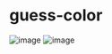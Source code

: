 # guess-color
![image](https://user-images.githubusercontent.com/58537948/193420844-c030ed55-da7f-4e9c-ba3c-6703864f021d.png)
![image](https://user-images.githubusercontent.com/58537948/193420855-e5c516d5-f5d0-47b0-95f7-d6364735ca57.png)
